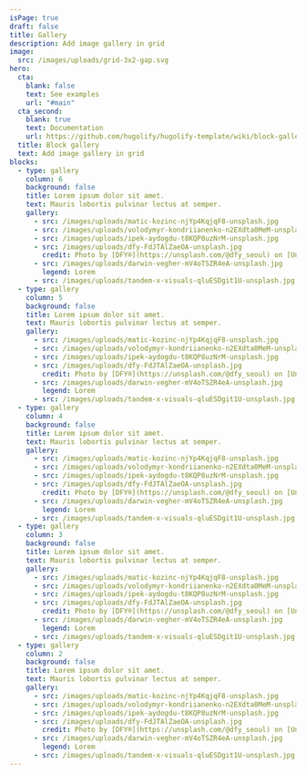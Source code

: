 ```yaml
---
isPage: true
draft: false
title: Gallery
description: Add image gallery in grid
image:
  src: /images/uploads/grid-3x2-gap.svg
hero:
  cta:
    blank: false
    text: See examples
    url: "#main"
  cta_second:
    blank: true
    text: Documentation
    url: https://github.com/hugolify/hugolify-template/wiki/block-gallery
  title: Block gallery
  text: Add image gallery in grid
blocks:
  - type: gallery
    column: 6
    background: false
    title: Lorem ipsum dolor sit amet.
    text: Mauris lobortis pulvinar lectus at semper.
    gallery:
      - src: /images/uploads/matic-kozinc-njYp4KqjqF8-unsplash.jpg
      - src: /images/uploads/volodymyr-kondriianenko-n2EXdta0MeM-unsplash.jpg
      - src: /images/uploads/ipek-aydogdu-t8KQP8uzNrM-unsplash.jpg
      - src: /images/uploads/dfy-FdJTAlZaeOA-unsplash.jpg
        credit: Photo by [DFY®](https://unsplash.com/@dfy_seoul) on [Unsplash](https://unsplash.com/)
      - src: /images/uploads/darwin-vegher-mV4oTSZR4eA-unsplash.jpg
        legend: Lorem
      - src: /images/uploads/tandem-x-visuals-qluESDgit1U-unsplash.jpg   
  - type: gallery
    column: 5
    background: false
    title: Lorem ipsum dolor sit amet.
    text: Mauris lobortis pulvinar lectus at semper.
    gallery:
      - src: /images/uploads/matic-kozinc-njYp4KqjqF8-unsplash.jpg
      - src: /images/uploads/volodymyr-kondriianenko-n2EXdta0MeM-unsplash.jpg
      - src: /images/uploads/ipek-aydogdu-t8KQP8uzNrM-unsplash.jpg
      - src: /images/uploads/dfy-FdJTAlZaeOA-unsplash.jpg
        credit: Photo by [DFY®](https://unsplash.com/@dfy_seoul) on [Unsplash](https://unsplash.com/)
      - src: /images/uploads/darwin-vegher-mV4oTSZR4eA-unsplash.jpg
        legend: Lorem
      - src: /images/uploads/tandem-x-visuals-qluESDgit1U-unsplash.jpg   
  - type: gallery
    column: 4
    background: false
    title: Lorem ipsum dolor sit amet.
    text: Mauris lobortis pulvinar lectus at semper.
    gallery:
      - src: /images/uploads/matic-kozinc-njYp4KqjqF8-unsplash.jpg
      - src: /images/uploads/volodymyr-kondriianenko-n2EXdta0MeM-unsplash.jpg
      - src: /images/uploads/ipek-aydogdu-t8KQP8uzNrM-unsplash.jpg
      - src: /images/uploads/dfy-FdJTAlZaeOA-unsplash.jpg
        credit: Photo by [DFY®](https://unsplash.com/@dfy_seoul) on [Unsplash](https://unsplash.com/)
      - src: /images/uploads/darwin-vegher-mV4oTSZR4eA-unsplash.jpg
        legend: Lorem
      - src: /images/uploads/tandem-x-visuals-qluESDgit1U-unsplash.jpg   
  - type: gallery
    column: 3
    background: false
    title: Lorem ipsum dolor sit amet.
    text: Mauris lobortis pulvinar lectus at semper.
    gallery:
      - src: /images/uploads/matic-kozinc-njYp4KqjqF8-unsplash.jpg
      - src: /images/uploads/volodymyr-kondriianenko-n2EXdta0MeM-unsplash.jpg
      - src: /images/uploads/ipek-aydogdu-t8KQP8uzNrM-unsplash.jpg
      - src: /images/uploads/dfy-FdJTAlZaeOA-unsplash.jpg
        credit: Photo by [DFY®](https://unsplash.com/@dfy_seoul) on [Unsplash](https://unsplash.com/)
      - src: /images/uploads/darwin-vegher-mV4oTSZR4eA-unsplash.jpg
        legend: Lorem
      - src: /images/uploads/tandem-x-visuals-qluESDgit1U-unsplash.jpg   
  - type: gallery
    column: 2
    background: false
    title: Lorem ipsum dolor sit amet.
    text: Mauris lobortis pulvinar lectus at semper.
    gallery:
      - src: /images/uploads/matic-kozinc-njYp4KqjqF8-unsplash.jpg
      - src: /images/uploads/volodymyr-kondriianenko-n2EXdta0MeM-unsplash.jpg
      - src: /images/uploads/ipek-aydogdu-t8KQP8uzNrM-unsplash.jpg
      - src: /images/uploads/dfy-FdJTAlZaeOA-unsplash.jpg
        credit: Photo by [DFY®](https://unsplash.com/@dfy_seoul) on [Unsplash](https://unsplash.com/)
      - src: /images/uploads/darwin-vegher-mV4oTSZR4eA-unsplash.jpg
        legend: Lorem
      - src: /images/uploads/tandem-x-visuals-qluESDgit1U-unsplash.jpg   
---
```


